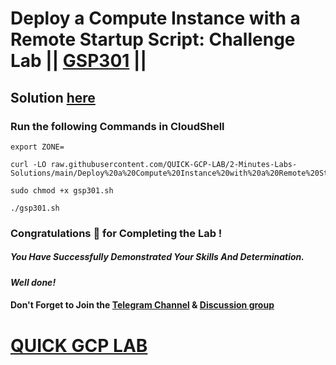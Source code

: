 # Deploy a Compute Instance with a Remote Startup Script: Challenge Lab || [GSP301](https://www.cloudskillsboost.google/focuses/1735?parent=catalog) ||

## Solution [here]()

### Run the following Commands in CloudShell

```
export ZONE=
```
```
curl -LO raw.githubusercontent.com/QUICK-GCP-LAB/2-Minutes-Labs-Solutions/main/Deploy%20a%20Compute%20Instance%20with%20a%20Remote%20Startup%20Script%20Challenge%20Lab/gsp301.sh

sudo chmod +x gsp301.sh

./gsp301.sh
```

### Congratulations 🎉 for Completing the Lab !

##### *You Have Successfully Demonstrated Your Skills And Determination.*

#### *Well done!*

#### Don't Forget to Join the [Telegram Channel](https://t.me/QuickGcpLab) & [Discussion group](https://t.me/QuickGcpLabChats)

# [QUICK GCP LAB](https://www.youtube.com/@quickgcplab)
